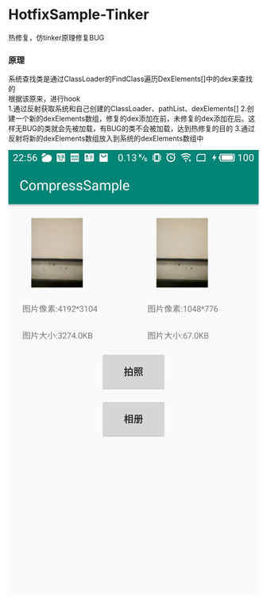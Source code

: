 # HotfixSample-Tinker
热修复，仿tinker原理修复BUG

### 原理
系统查找类是通过ClassLoader的FindClass遍历DexElements[]中的dex来查找的     
根据该原来，进行hook        
1.通过反射获取系统和自己创建的ClassLoader、pathList、dexElements[]
2.创建一个新的dexElements数组，修复的dex添加在前，未修复的dex添加在后。这样无BUG的类就会先被加载，有BUG的类不会被加载，达到热修复的目的
3.通过反射将新的dexElements数组放入到系统的dexElements数组中

![压缩的示例图片](https://github.com/CoderWalterXu/CompressSample/blob/master/screenshot/S00106-225651.jpg)
